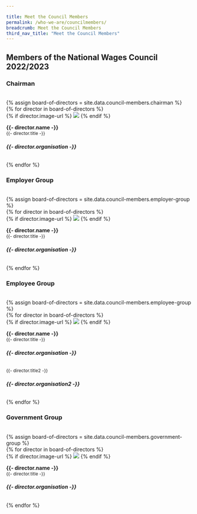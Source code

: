 ```yaml
---

title: Meet the Council Members
permalink: /who-we-are/councilmembers/
breadcrumb: Meet the Council Members
third_nav_title: "Meet the Council Members"
---
```


## **Members of the National Wages Council 2022/2023**

### **Chairman**
<br>
{% assign board-of-directors = site.data.council-members.chairman %}
<div class="row is-multiline padding--bottom--lg" id="board-of-directors">
  {% for director in board-of-directors %}
    <div class="col is-half person-info-card padding--right">
      <div class="row margin--bottom--xs margin--right">
        <div class="col is-one-third image-col">
          {% if director.image-url %}
            <img class="margin--right--none" src="{{- site.baseurl -}}{{- director.image-url -}}">
          {% endif %}
        </div>
        <div class="col padding--top padding--bottom bg-table-grey">
          <p class="is-marginless padding--top--sm">
            <b>{{- director.name -}}</b><br>
            <small class="is-uppercase" style="font-size: 0.75rem">{{- director.title -}}</small><br>
          </p>
          <h6 class="is-marginless margin--top--xs"><b>{{- director.organisation -}}</b></h6>
        </div>
      </div>
    </div>
  {% endfor %}
</div>

### **Employer Group**
<br>
{% assign board-of-directors = site.data.council-members.employer-group %}
<div class="row is-multiline padding--bottom--lg" id="board-of-directors">
  {% for director in board-of-directors %}
    <div class="col is-half person-info-card padding--right">
      <div class="row margin--bottom--xs margin--right">
        <div class="col is-one-third image-col">
          {% if director.image-url %}
            <img class="margin--right--none" src="{{- site.baseurl -}}{{- director.image-url -}}">
          {% endif %}
        </div>
        <div class="col padding--top padding--bottom bg-table-grey">
          <p class="is-marginless padding--top--sm">
            <b>{{- director.name -}}</b><br>
            <small class="is-uppercase" style="font-size: 0.75rem">{{- director.title -}}</small><br>
          </p>
          <h6 class="is-marginless margin--top--xs"><b>{{- director.organisation -}}</b></h6>
        </div>
      </div>
    </div>
  {% endfor %}
</div>

### **Employee Group**
<br>
{% assign board-of-directors = site.data.council-members.employee-group %}
<div class="row is-multiline padding--bottom--lg" id="board-of-directors">
  {% for director in board-of-directors %}
    <div class="col is-half person-info-card padding--right">
      <div class="row margin--bottom--xs margin--right">
        <div class="col is-one-third image-col">
          {% if director.image-url %}
            <img class="margin--right--none" src="{{- site.baseurl -}}{{- director.image-url -}}">
          {% endif %}
        </div>
        <div class="col padding--top padding--bottom bg-table-grey">
          <p class="is-marginless padding--top--sm">
            <b>{{- director.name -}}</b><br>
            <small class="is-uppercase" style="font-size: 0.75rem">{{- director.title -}}</small><br>
          </p>
          <h6 class="is-marginless margin--top--xs"><b>{{- director.organisation -}}</b></h6>
            <small class="is-uppercase" style="font-size: 0.75rem">{{- director.title2 -}}</small><br>
          <h6 class="is-marginless margin--top--xs"><b>{{- director.organisation2 -}}</b></h6>
        </div>
      </div>
    </div>
  {% endfor %}
</div>

### **Government Group**
<br>
{% assign board-of-directors = site.data.council-members.government-group %}
<div class="row is-multiline padding--bottom--lg" id="board-of-directors">
  {% for director in board-of-directors %}
    <div class="col is-half person-info-card padding--right">
      <div class="row margin--bottom--xs margin--right">
        <div class="col is-one-third image-col">
          {% if director.image-url %}
            <img class="margin--right--none" src="{{- site.baseurl -}}{{- director.image-url -}}">
          {% endif %}
        </div>
        <div class="col padding--top padding--bottom bg-table-grey">
          <p class="is-marginless padding--top--sm">
            <b>{{- director.name -}}</b><br>
            <small class="is-uppercase" style="font-size: 0.75rem">{{- director.title -}}</small><br>
          </p>
          <h6 class="is-marginless margin--top--xs"><b>{{- director.organisation -}}</b></h6>
        </div>
      </div>
    </div>
  {% endfor %}
</div>
